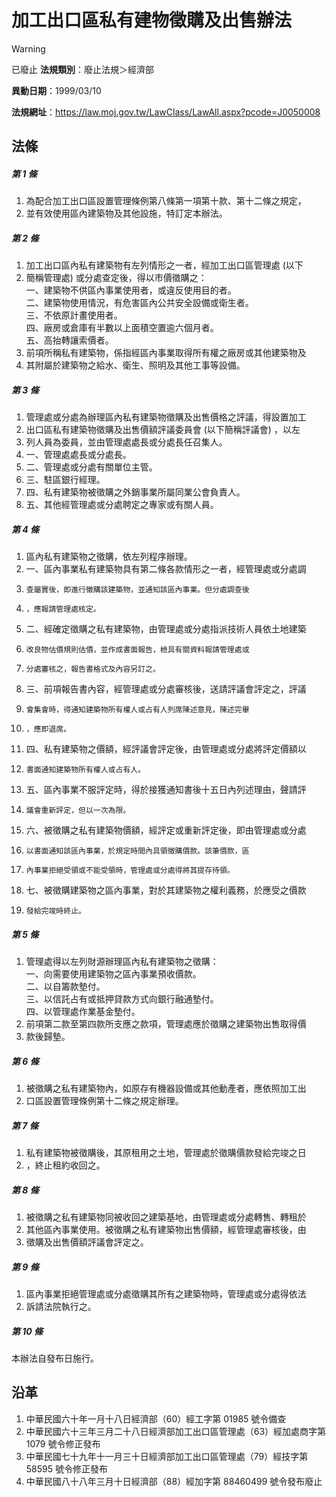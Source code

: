# 加工出口區私有建物徵購及出售辦法


> [!WARNING]
> 已廢止
**法規類別**：廢止法規＞經濟部

**異動日期**：1999/03/10  

**法規網址**：https://law.moj.gov.tw/LawClass/LawAll.aspx?pcode=J0050008



## 法條
##### 第 1 條
1. 為配合加工出口區設置管理條例第八條第一項第十款、第十二條之規定，
1. 並有效使用區內建築物及其他設施，特訂定本辦法。

##### 第 2 條
1. 加工出口區內私有建築物有左列情形之一者，經加工出口區管理處 (以下
1. 簡稱管理處) 或分處查定後，得以市價徵購之：  
一、建築物不供區內事業使用者，或違反使用目的者。  
二、建築物使用情況，有危害區內公共安全設備或衛生者。  
三、不依原計畫使用者。  
四、廠房或倉庫有半數以上面積空置逾六個月者。  
五、高抬轉讓索價者。
1. 前項所稱私有建築物，係指經區內事業取得所有權之廠房或其他建築物及
1. 其附屬於建築物之給水、衛生、照明及其他工事等設備。

##### 第 3 條
1. 管理處或分處為辦理區內私有建築物徵購及出售價格之評議，得設置加工
1. 出口區私有建築物徵購及出售價額評議委員會 (以下簡稱評議會) ，以左
1. 列人員為委員，並由管理處處長或分處長任召集人。
1. 一、管理處處長或分處長。
1. 二、管理處或分處有關單位主管。
1. 三、駐區銀行經理。
1. 四、私有建築物被徵購之外銷事業所屬同業公會負責人。
1. 五、其他經管理處或分處聘定之專家或有關人員。

##### 第 4 條
1. 區內私有建築物之徵購，依左列程序辦理。
1. 一、區內事業私有建築物具有第二條各款情形之一者，經管理處或分處調
1.     查屬實後，即進行徵購該建築物，並通知該區內事業。但分處調查後
1.     ，應報請管理處核定。
1. 二、經確定徵購之私有建築物，由管理處或分處指派技術人員依土地建築
1.     改良物估價規則估價，並作成書面報告，檢具有關資料報請管理處或
1.     分處審核之，報告書格式及內容另訂之。
1. 三、前項報告書內容，經管理處或分處審核後，送請評議會評定之，評議
1.     會集會時，得通知建築物所有權人或占有人列席陳述意見，陳述完畢
1.     ，應即退席。
1. 四、私有建築物之價額，經評議會評定後，由管理處或分處將評定價額以
1.     書面通知建築物所有權人或占有人。
1. 五、區內事業不服評定時，得於接獲通知書後十五日內列述理由，聲請評
1.     議會重新評定，但以一次為限。
1. 六、被徵購之私有建築物價額，經評定或重新評定後，即由管理處或分處
1.     以書面通知該區內事業，於規定時間內具領徵購價款。該筆價款，區
1.     內事業拒絕受領或不能受領時，管理處或分處得將其提存待領。
1. 七、被徵購建築物之區內事業，對於其建築物之權利義務，於應受之價款
1.     發給完竣時終止。

##### 第 5 條
1. 管理處得以左列財源辦理區內私有建築物之徵購：  
一、向需要使用建築物之區內事業預收價款。  
二、以自籌款墊付。  
三、以信託占有或抵押貸款方式向銀行融通墊付。  
四、以管理處作業基金墊付。
1. 前項第二款至第四款所支應之款項，管理處應於徵購之建築物出售取得價
1. 款後歸墊。

##### 第 6 條
1. 被徵購之私有建築物內，如原存有機器設備或其他動產者，應依照加工出
1. 口區設置管理條例第十二條之規定辦理。

##### 第 7 條
1. 私有建築物被徵購後，其原租用之土地，管理處於徵購價款發給完竣之日
1. ，終止租約收回之。

##### 第 8 條
1. 被徵購之私有建築物同被收回之建築基地，由管理處或分處轉售、轉租於
1. 其他區內事業使用。被徵購之私有建築物出售價額，經管理處審核後，由
1. 徵購及出售價額評議會評定之。

##### 第 9 條
1. 區內事業拒絕管理處或分處徵購其所有之建築物時，管理處或分處得依法
1. 訴請法院執行之。

##### 第 10 條
本辦法自發布日施行。

## 沿革
1. 中華民國六十年一月十八日經濟部（60）經工字第 01985  號令備查
1. 中華民國六十三年三月二十八日經濟部加工出口區管理處（63）經加處商字第 1079 號令修正發布
1. 中華民國七十九年十一月三十日經濟部加工出口區管理處（79）經技字第 58595  號令修正發布
1. 中華民國八十八年三月十日經濟部（88）經加字第 88460499 號令發布廢止
